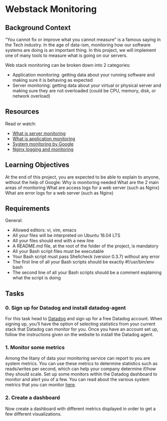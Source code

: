 # Webstack Monitoring

## Background Context

“You cannot fix or improve what you cannot measure” is a famous saying in the Tech industry. In the age of data-ism, monitoring how our software systems are doing is an important thing. In this project, we will implement one of many tools to measure what is going on our servers.

Web stack monitoring can be broken down into 2 categories:

- Application monitoring: getting data about your running software and making sure it is behaving as expected
- Server monitoring: getting data about your virtual or physical server and making sure they are not overloaded (could be CPU, memory, disk, or network overload)

## Resources

Read or watch:

- [What is server monitoring](https://www.datadoghq.com/blog/what-is-server-monitoring/)
- [What is application monitoring](https://www.datadoghq.com/blog/what-is-application-monitoring/)
- [System monitoring by Google](https://landing.google.com/sre/sre-book/chapters/monitoring-distributed-systems/)
- [Nginx logging and monitoring](https://www.nginx.com/blog/monitoring-nginx/)

## Learning Objectives

At the end of this project, you are expected to be able to explain to anyone, without the help of Google:
 Why is monitoring needed
 What are the 2 main areas of monitoring
 What are access logs for a web server (such as Nginx)
 What are error logs for a web server (such as Nginx)

## Requirements

General:

- Allowed editors: vi, vim, emacs
- All your files will be interpreted on Ubuntu 16.04 LTS
- All your files should end with a new line
- A README.md file, at the root of the folder of the project, is mandatory
- All your Bash script files must be executable
- Your Bash script must pass Shellcheck (version 0.3.7) without any error
- The first line of all your Bash scripts should be exactly #!/usr/bin/env bash
- The second line of all your Bash scripts should be a comment explaining what the script is doing

## Tasks

### 0. Sign up for Datadog and install datadog-agent

For this task head to [Datadog](https://www.datadoghq.com/) and sign up for a free Datadog account. When signing up, you’ll have the option of selecting statistics from your current stack that Datadog can monitor for you. Once you have an account set up, follow the instructions given on the website to install the Datadog agent.

### 1. Monitor some metrics

Among the litany of data your monitoring service can report to you are system metrics. You can use these metrics to determine statistics such as reads/writes per second, which can help your company determine if/how they should scale. Set up some monitors within the Datadog dashboard to monitor and alert you of a few. You can read about the various system metrics that you can monitor [here](https://docs.datadoghq.com/integrations/system/).

### 2. Create a dashboard

Now create a dashboard with different metrics displayed in order to get a few different visualizations.
